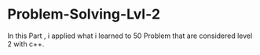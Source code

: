 # Problem-Solving-Lvl-2

In this Part , i applied what i learned to 50 Problem that are considered level 2 with c++.
